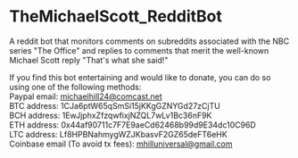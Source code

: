 # TheMichaelScott_RedditBot
A reddit bot that monitors comments on subreddits associated with the NBC series "The Office" and replies to comments that merit the well-known Michael Scott reply "That's what she said!"

If you find this bot entertaining and would like to donate, you can do so using one of the following methods:  
Paypal email: michaelhill24@comcast.net  
BTC address: 1CJa6ptW65qSmSi15jKKgGZNYGd27zCjTU  
BCH address: 1EwJjphxZfzqwfixjNZQL7wLv1Bc36nF9K  
ETH address: 0x44af90711c7F7E9aeCd62468b99d9E34dc10C96D  
LTC address: Lf8HPBNahmygWZJKbasvF2GZ65deFT6eHK  
Coinbase email (To avoid tx fees): mhilluniversal@gmail.com
